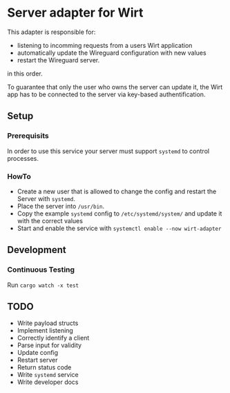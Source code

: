 # Server adapter for Wirt

This adapter is responsible for:

- listening to incomming requests from a users Wirt application
- automatically update the Wireguard configuration with new values
- restart the Wireguard server.

in this order.

To guarantee that only the user who owns the server can update it, the Wirt app has to be connected to the server via key-based authentification.

## Setup

### Prerequisits

In order to use this service your server must support `systemd` to control processes.

### HowTo

- Create a new user that is allowed to change the config and restart the Server with `systemd`.
- Place the server into `/usr/bin`.
- Copy the example `systemd` config to `/etc/systemd/system/` and update it with the correct values
- Start and enable the service with `systemctl enable --now wirt-adapter`

## Development
### Continuous Testing
Run `cargo watch -x test`

## TODO

- Write payload structs
- Implement listening
- Correctly identify a client
- Parse input for validity
- Update config
- Restart server
- Return status code
- Write `systemd` service
- Write developer docs

